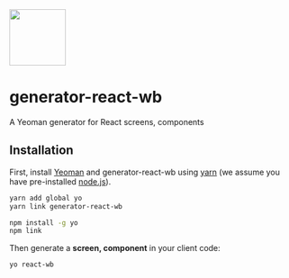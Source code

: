 <img src="http://yeoman.io/static/yeoman-character-sticker.51cef7e007.png" height="100" />

# generator-react-wb

A Yeoman generator for React screens, components

## Installation

First, install [Yeoman](http://yeoman.io) and generator-react-wb using [yarn](https://www.yarnpkg.com/) (we assume you have pre-installed [node.js](https://nodejs.org/)).

```bash
yarn add global yo
yarn link generator-react-wb
```

```bash
npm install -g yo
npm link

```

Then generate a **screen, component** in your client code:

```bash
yo react-wb
```
